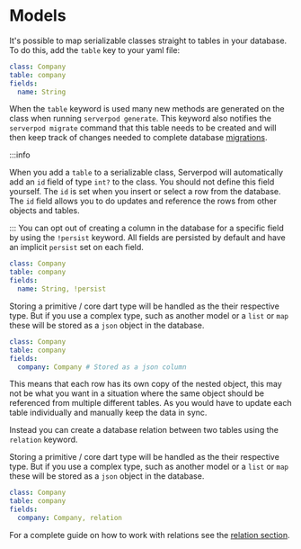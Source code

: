 # Models

It's possible to map serializable classes straight to tables in your database. To do this, add the `table` key to your yaml file:

```yaml
class: Company
table: company
fields:
  name: String
```

When the `table` keyword is used many new methods are generated on the class when running `serverpod generate`. This keyword also notifies the `serverpod migrate` command that this table needs to be created and will then keep track of changes needed to complete database [migrations](/concepts/database/migrations).

:::info

When you add a `table` to a serializable class, Serverpod will automatically add an `id` field of type `int?` to the class. You should not define this field yourself. The `id` is set when you insert or select a row from the database. The `id` field allows you to do updates and reference the rows from other objects and tables.

:::
You can opt out of creating a column in the database for a specific field by using the `!persist` keyword. All fields are persisted by default and have an implicit `persist` set on each field.

```yaml
class: Company
table: company
fields:
  name: String, !persist 
```

Storing a primitive / core dart type will be handled as the their respective type. But if you use a complex type, such as another model or a `list` or `map` these will be stored as a `json` object in the database.

```yaml
class: Company
table: company
fields:
  company: Company # Stored as a json column
```

This means that each row has its own copy of the nested object, this may not be what you want in a situation where the same object should be referenced from multiple different tables. As you would have to update each table individually and manually keep the data in sync.

Instead you can create a database relation between two tables using the `relation` keyword.

Storing a primitive / core dart type will be handled as the their respective type. But if you use a complex type, such as another model or a `list` or `map` these will be stored as a `json` object in the database.

```yaml
class: Company
table: company
fields:
  company: Company, relation
```

For a complete guide on how to work with relations see the [relation section](/concepts/database/relations/one-to-one).
